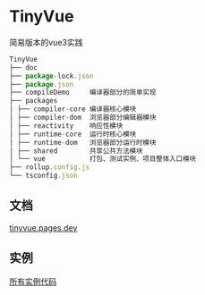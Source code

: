 # TinyVue
简易版本的vue3实践
```js
TinyVue
├── doc
├── package-lock.json
├── package.json
├── compileDemo     编译器部分的简单实现
├── packages
│ ├── compiler-core 编译器核心模块
│ ├── compiler-dom  浏览器部分编辑器模块
│ ├── reactivity    响应性模块
│ ├── runtime-core  运行时核心模块
│ ├── runtime-dom   浏览器部分运行时模块
│ ├── shared        共享公共方法模块
│ └── vue           打包、测试实例、项目整体入口模块
├── rollup.config.js
└── tsconfig.json
```

## 文档
[tinyvue.pages.dev](https://tinyvue.pages.dev)
## 实例
[所有实例代码](packages/vue/examples)